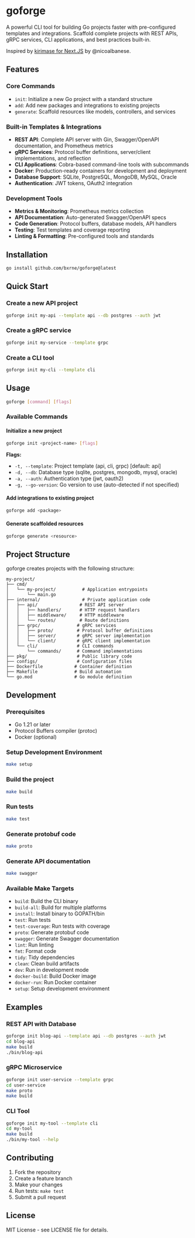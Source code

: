 # goforge

A powerful CLI tool for building Go projects faster with pre-configured templates and integrations.
Scaffold complete projects with REST APIs, gRPC services, CLI applications, and best practices built-in.

Inspired by [kirimase for Next.JS](https://kirimase.dev) by @nicoalbanese.

## Features

### Core Commands
- `init`: Initialize a new Go project with a standard structure
- `add`: Add new packages and integrations to existing projects  
- `generate`: Scaffold resources like models, controllers, and services

### Built-in Templates & Integrations
- **REST API**: Complete API server with Gin, Swagger/OpenAPI documentation, and Prometheus metrics
- **gRPC Services**: Protocol buffer definitions, server/client implementations, and reflection
- **CLI Applications**: Cobra-based command-line tools with subcommands
- **Docker**: Production-ready containers for development and deployment
- **Database Support**: SQLite, PostgreSQL, MongoDB, MySQL, Oracle
- **Authentication**: JWT tokens, OAuth2 integration

### Development Tools
- **Metrics & Monitoring**: Prometheus metrics collection
- **API Documentation**: Auto-generated Swagger/OpenAPI specs
- **Code Generation**: Protocol buffers, database models, API handlers
- **Testing**: Test templates and coverage reporting
- **Linting & Formatting**: Pre-configured tools and standards

## Installation

```bash
go install github.com/bxrne/goforge@latest
```

## Quick Start

### Create a new API project
```bash
goforge init my-api --template api --db postgres --auth jwt
```

### Create a gRPC service
```bash
goforge init my-service --template grpc
```

### Create a CLI tool
```bash
goforge init my-cli --template cli
```

## Usage

```bash
goforge [command] [flags]
```

### Available Commands

#### Initialize a new project
```bash
goforge init <project-name> [flags]
```

**Flags:**
- `-t, --template`: Project template (api, cli, grpc) [default: api]
- `-d, --db`: Database type (sqlite, postgres, mongodb, mysql, oracle)
- `-a, --auth`: Authentication type (jwt, oauth2)
- `-g, --go-version`: Go version to use (auto-detected if not specified)

#### Add integrations to existing project
```bash
goforge add <package>
```

#### Generate scaffolded resources
```bash
goforge generate <resource>
```

## Project Structure

goforge creates projects with the following structure:

```
my-project/
├── cmd/
│   └── my-project/          # Application entrypoints
│       └── main.go
├── internal/                # Private application code
│   ├── api/                # REST API server
│   │   ├── handlers/       # HTTP request handlers
│   │   ├── middleware/     # HTTP middleware
│   │   └── routes/         # Route definitions
│   ├── grpc/              # gRPC services
│   │   ├── proto/         # Protocol buffer definitions
│   │   ├── server/        # gRPC server implementation
│   │   └── client/        # gRPC client implementation
│   └── cli/               # CLI commands
│       └── commands/      # Command implementations
├── pkg/                   # Public library code
├── configs/               # Configuration files
├── Dockerfile            # Container definition
├── Makefile              # Build automation
└── go.mod                # Go module definition
```

## Development

### Prerequisites
- Go 1.21 or later
- Protocol Buffers compiler (protoc)
- Docker (optional)

### Setup Development Environment
```bash
make setup
```

### Build the project
```bash
make build
```

### Run tests
```bash
make test
```

### Generate protobuf code
```bash
make proto
```

### Generate API documentation
```bash
make swagger
```

### Available Make Targets
- `build`: Build the CLI binary
- `build-all`: Build for multiple platforms
- `install`: Install binary to GOPATH/bin
- `test`: Run tests
- `test-coverage`: Run tests with coverage
- `proto`: Generate protobuf code
- `swagger`: Generate Swagger documentation
- `lint`: Run linting
- `fmt`: Format code
- `tidy`: Tidy dependencies
- `clean`: Clean build artifacts
- `dev`: Run in development mode
- `docker-build`: Build Docker image
- `docker-run`: Run Docker container
- `setup`: Setup development environment

## Examples

### REST API with Database
```bash
goforge init blog-api --template api --db postgres --auth jwt
cd blog-api
make build
./bin/blog-api
```

### gRPC Microservice
```bash
goforge init user-service --template grpc
cd user-service
make proto
make build
```

### CLI Tool
```bash
goforge init my-tool --template cli
cd my-tool
make build
./bin/my-tool --help
```

## Contributing

1. Fork the repository
2. Create a feature branch
3. Make your changes
4. Run tests: `make test`
5. Submit a pull request

## License

MIT License - see LICENSE file for details.

